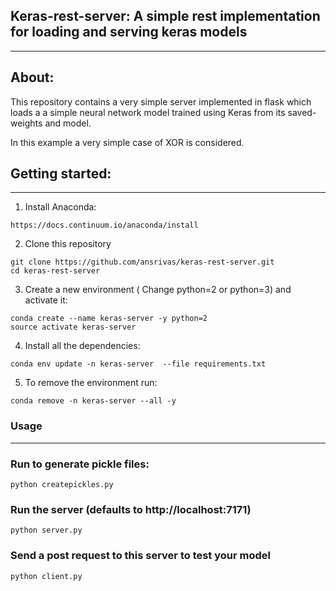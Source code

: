 ## Keras-rest-server: A simple rest implementation for loading and serving keras models
------------------
## About:
This repository contains a very simple server implemented in flask which loads a
a simple neural network model trained using Keras from its saved-weights and
model.

In this example a very simple case of XOR is considered.
## Getting started:
---
1. Install Anaconda:
```
https://docs.continuum.io/anaconda/install
```

2. Clone this repository
```
git clone https://github.com/ansrivas/keras-rest-server.git
cd keras-rest-server
```

3. Create a new environment ( Change python=2 or python=3) and activate it:
```
conda create --name keras-server -y python=2
source activate keras-server
```

4. Install all the dependencies:
```
conda env update -n keras-server  --file requirements.txt
```

5. To remove the environment run:
```
conda remove -n keras-server --all -y
```

### Usage
------------------

### Run to generate pickle files:
```
python createpickles.py
```

### Run the server (defaults to http://localhost:7171)
```
python server.py
```

### Send a post request to this server to test your model
```
python client.py
```
